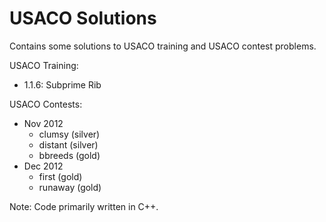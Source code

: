 # USACO Solutions

Contains some solutions to USACO training and USACO contest problems.

USACO Training:
- 1.1.6: Subprime Rib

USACO Contests:
- Nov 2012
  - clumsy (silver)
  - distant (silver)
  - bbreeds (gold)
- Dec 2012
  - first (gold)
  - runaway (gold)

Note: Code primarily written in C++.